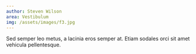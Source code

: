 ```yaml
---
author: Steven Wilson
area: Vestibulum
img: /assets/images/f3.jpg
---
```

Sed semper leo metus, a lacinia eros semper at. Etiam sodales orci sit amet vehicula pellentesque.